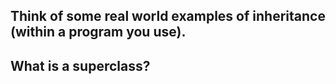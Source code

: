 ## Think of some real world examples of inheritance (within a program you use).

## What is a superclass?